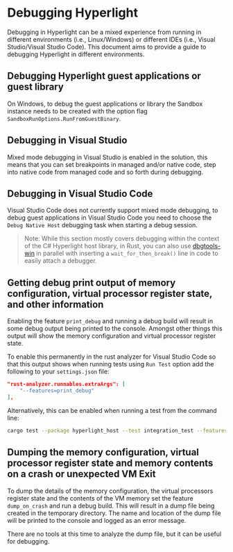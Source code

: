 # Debugging Hyperlight

Debugging in Hyperlight can be a mixed experience from running in different environments (i.e., Linux/Windows) or different IDEs (i.e., Visual Studio/Visual Studio Code). This document aims to provide a guide to debugging Hyperlight in different environments.

## Debugging Hyperlight guest applications or guest library

On Windows, to debug the guest applications or library the Sandbox instance needs to be created with the option flag `SandboxRunOptions.RunFromGuestBinary`.

## Debugging in Visual Studio

Mixed mode debugging in Visual Studio is enabled in the solution, this means that you can set breakpoints in managed and/or native code, step into native code from managed code and so forth during debugging.

## Debugging in Visual Studio Code

Visual Studio Code does not currently support mixed mode debugging, to debug guest applications in Visual Studio Code you need to choose the `Debug Native Host` debugging task when starting a debug session.

> Note: While this section mostly covers debugging within the context of the C# Hyperlight host library, in Rust, you can also use [dbgtools-win](https://crates.io/crates/dbgtools-win) in parallel with inserting a `wait_for_then_break()` line in code to easily attach a debugger.

## Getting debug print output of memory configuration, virtual processor register state, and other information

Enabling the feature `print_debug` and running a debug build will result in some debug output being printed to the console. Amongst other things this output will show the memory configuration and virtual processor register state.

To enable this permanently in the rust analyzer for Visual Studio Code so that this output shows when running tests using `Run Test` option add the following to your `settings.json` file:

```json
"rust-analyzer.runnables.extraArgs": [
    "--features=print_debug"
],
```

Alternatively, this can be enabled when running a test from the command line:

```sh
cargo test --package hyperlight_host --test integration_test --features print_debug -- static_stack_allocate --exact --show-output
```

## Dumping the memory configuration, virtual processor register state and memory contents on a crash or unexpected VM Exit

To dump the details of the memory configuration, the virtual processors register state and the contents of the VM memory set the feature `dump_on_crash` and run a debug build. This will result in a dump file being created in the temporary directory. The name and location of the dump file will be printed to the console and logged as an error message.

There are no tools at this time to analyze the dump file, but it can be useful for debugging.